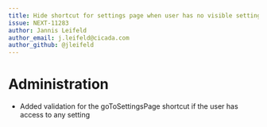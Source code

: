 ```yaml
---
title: Hide shortcut for settings page when user has no visible settings
issue: NEXT-11283
author: Jannis Leifeld
author_email: j.leifeld@cicada.com 
author_github: @jleifeld
---
```

# Administration
* Added validation for the goToSettingsPage shortcut if the user has access to any setting
